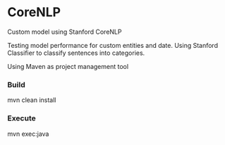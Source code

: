# CoreNLP
Custom model using Stanford CoreNLP

Testing model performance for custom entities and date. Using Stanford Classifier to classify sentences into categories.

Using Maven as project management tool

<h3>Build</h3>
<p>mvn clean install</p>

<h3>Execute</h3>
<p>mvn exec:java</p>
